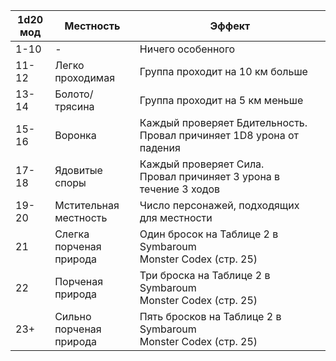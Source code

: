 | 1d20 мод | Местность               | Эффект                                                                   |
| -------- | ----------------------- | ------------------------------------------------------------------------ |
| 1-10     | -                       | Ничего особенного                                                        |
| 11-12    | Легко проходимая        | Группа проходит на 10 км больше                                          |
| 13-14    | Болото/трясина          | Группа проходит на 5 км меньше                                           |
| 15-16    | Воронка                 | Каждый проверяет Бдительность. <br>Провал причиняет 1D8 урона от падения |
| 17-18    | Ядовитые споры          | Каждый проверяет Сила. <br>Провал причиняет 3 урона в течение 3 ходов    |
| 19-20    | Мстительная местность   | Число персонажей, подходящих для местности                               |
| 21       | Слегка порченая природа | Один бросок на Таблице 2 в Symbaroum <br>Monster Codex (стр. 25)         |
| 22       | Порченая природа        | Три броска на Таблице 2 в Symbaroum <br>Monster Codex (стр. 25)          |
| 23+      | Сильно порченая природа | Пять бросков на Таблице 2 в Symbaroum <br>Monster Codex (стр. 25)        |

